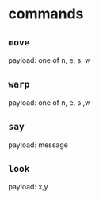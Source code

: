 # commands

## `move`
payload: one of n, e, s, w

## `warp`
payload: one of n, e, s ,w

## `say`
payload: message

## `look`
payload: x,y
